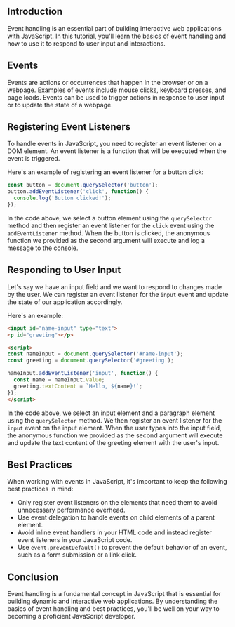 

## Introduction

Event handling is an essential part of building interactive web applications with JavaScript. In this tutorial, you'll learn the basics of event handling and how to use it to respond to user input and interactions.

## Events

Events are actions or occurrences that happen in the browser or on a webpage. Examples of events include mouse clicks, keyboard presses, and page loads. Events can be used to trigger actions in response to user input or to update the state of a webpage.

## Registering Event Listeners

To handle events in JavaScript, you need to register an event listener on a DOM element. An event listener is a function that will be executed when the event is triggered.

Here's an example of registering an event listener for a button click:

```js title="index.js"
const button = document.querySelector('button');
button.addEventListener('click', function() {
  console.log('Button clicked!');
});
```

In the code above, we select a button element using the `querySelector` method and then register an event listener for the `click` event using the `addEventListener` method. When the button is clicked, the anonymous function we provided as the second argument will execute and log a message to the console.

## Responding to User Input

Let's say we have an input field and we want to respond to changes made by the user. We can register an event listener for the `input` event and update the state of our application accordingly.

Here's an example:

```html title="index.html"
<input id="name-input" type="text">
<p id="greeting"></p>

<script>
const nameInput = document.querySelector('#name-input');
const greeting = document.querySelector('#greeting');

nameInput.addEventListener('input', function() {
  const name = nameInput.value;
  greeting.textContent = `Hello, ${name}!`;
});
</script>
```

In the code above, we select an input element and a paragraph element using the `querySelector` method. We then register an event listener for the `input` event on the input element. When the user types into the input field, the anonymous function we provided as the second argument will execute and update the text content of the greeting element with the user's input.

## Best Practices

When working with events in JavaScript, it's important to keep the following best practices in mind:

- Only register event listeners on the elements that need them to avoid unnecessary performance overhead.
- Use event delegation to handle events on child elements of a parent element.
- Avoid inline event handlers in your HTML code and instead register event listeners in your JavaScript code.
- Use `event.preventDefault()` to prevent the default behavior of an event, such as a form submission or a link click.

## Conclusion

Event handling is a fundamental concept in JavaScript that is essential for building dynamic and interactive web applications. By understanding the basics of event handling and best practices, you'll be well on your way to becoming a proficient JavaScript developer.
